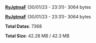 [**RyJgtmaF**](/data/RyJgtmaF.txt) (30/01/23 - 23:31)- 3064 bytes

[**RyJgtmaF**](/data/RyJgtmaF.txt) (30/01/23 - 23:31)- 3064 bytes

**Total Datas**: 7368

**Total Size**: 42.28 MB / 42.3 MB